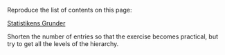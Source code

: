 <p>Reproduce the list of contents on this page:</p>

<a href="https://www.studentlitteratur.se/kurslitteratur/matematik-och-statistik/statistik/statistikens-grunder/#Inneh%C3%A5llsf%C3%B6rteckning" target="_blank">Statistikens Grunder</a>

<p>Shorten the number of entries so that the exercise becomes practical, but
try to get all the levels of the hierarchy.</p>
